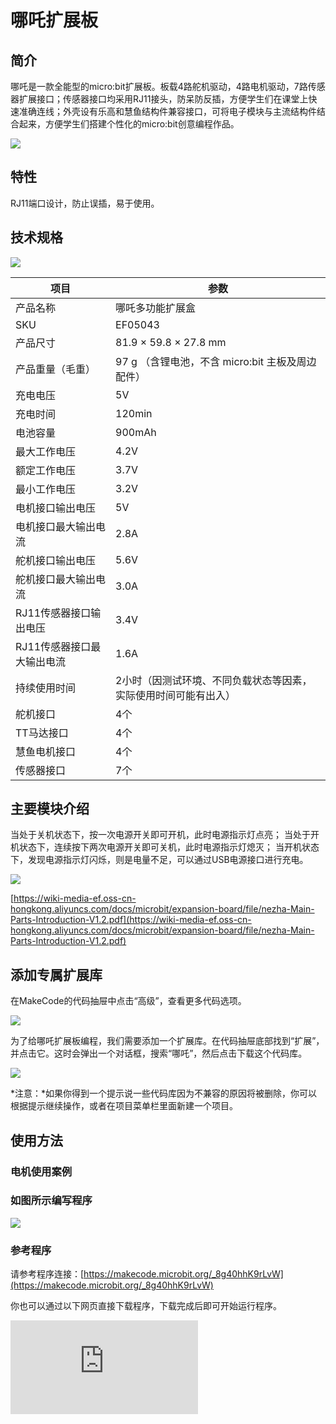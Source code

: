 # 哪吒扩展板

## 简介

哪吒是一款全能型的micro:bit扩展板。板载4路舵机驱动，4路电机驱动，7路传感器扩展接口；传感器接口均采用RJ11接头，防呆防反插，方便学生们在课堂上快速准确连线；外壳设有乐高和慧鱼结构件兼容接口，可将电子模块与主流结构件结合起来，方便学生们搭建个性化的micro:bit创意编程作品。

![](https://wiki-media-ef.oss-cn-hongkong.aliyuncs.com/docs/microbit/expansion-board/images/03444_01.png)

## 特性

RJ11端口设计，防止误插，易于使用。

## 技术规格

![](https://wiki-media-ef.oss-cn-hongkong.aliyuncs.com/docs/microbit/expansion-board/images/03444_02.png)



| 项目 | 参数 |
| ------------------- | ----------------------------------- |
| 产品名称 | 哪吒多功能扩展盒 |
| SKU | EF05043 |
| 产品尺寸 | 81.9 × 59.8 × 27.8 mm |
| 产品重量（毛重） | 97 g （含锂电池，不含 micro:bit 主板及周边配件） |
| 充电电压 | 5V |
| 充电时间 | 120min |
| 电池容量 | 900mAh |
| 最大工作电压 | 4.2V |
| 额定工作电压 | 3.7V |
| 最小工作电压 | 3.2V |
| 电机接口输出电压 | 5V |
| 电机接口最大输出电流 | 2.8A |
| 舵机接口输出电压 | 5.6V |
| 舵机接口最大输出电流 | 3.0A |
| RJ11传感器接口输出电压 | 3.4V |
| RJ11传感器接口最大输出电流 | 1.6A |
| 持续使用时间 | 2小时（因测试环境、不同负载状态等因素，实际使用时间可能有出入） |
| 舵机接口 | 4个 |
| TT马达接口 | 4个 |
| 慧鱼电机接口 | 4个 |
| 传感器接口 | 7个 |

## 主要模块介绍

当处于关机状态下，按一次电源开关即可开机，此时电源指示灯点亮；
当处于开机状态下，连续按下两次电源开关即可关机，此时电源指示灯熄灭；
当开机状态下，发现电源指示灯闪烁，则是电量不足，可以通过USB电源接口进行充电。

![](https://wiki-media-ef.oss-cn-hongkong.aliyuncs.com/docs/microbit/expansion-board/images/03444_04.png)

[https://wiki-media-ef.oss-cn-hongkong.aliyuncs.com/docs/microbit/expansion-board/file/nezha-Main-Parts-Introduction-V1.2.pdf](https://wiki-media-ef.oss-cn-hongkong.aliyuncs.com/docs/microbit/expansion-board/file/nezha-Main-Parts-Introduction-V1.2.pdf)

## 添加专属扩展库

在MakeCode的代码抽屉中点击“高级”，查看更多代码选项。

![](https://wiki-media-ef.oss-cn-hongkong.aliyuncs.com/docs/microbit/expansion-board/images/03444_05.png)

为了给哪吒扩展板编程，我们需要添加一个扩展库。在代码抽屉底部找到“扩展”，并点击它。这时会弹出一个对话框，搜索“哪吒”，然后点击下载这个代码库。

![](https://wiki-media-ef.oss-cn-hongkong.aliyuncs.com/docs/microbit/expansion-board/images/03444_06.png)

*注意：*如果你得到一个提示说一些代码库因为不兼容的原因将被删除，你可以根据提示继续操作，或者在项目菜单栏里面新建一个项目。

## 使用方法

### 电机使用案例



### 如图所示编写程序


![](https://wiki-media-ef.oss-cn-hongkong.aliyuncs.com/docs/microbit/expansion-board/images/03444_08.png)


### 参考程序
请参考程序连接：[https://makecode.microbit.org/_8g40hhK9rLvW](https://makecode.microbit.org/_8g40hhK9rLvW)

你也可以通过以下网页直接下载程序，下载完成后即可开始运行程序。

<div
    style={{
        position: 'relative',
        paddingBottom: '60%',
        overflow: 'hidden',
    }}
>
    <iframe
        src="https://makecode.microbit.org/_8g40hhK9rLvW"
        frameborder="0"
        sandbox="allow-popups allow-forms allow-scripts allow-same-origin"
        style={{
            position: 'absolute',
            width: '100%',
            height: '100%',
        }}
    />
</div>

### 结果

按键A按下时两个电机一起转动，当按键B按下时接在M1接口的电机停止转动，当按键A和B同时按下时两个电机同时停止转动。


### 舵机使用案例



### 如图所示编写程序


![](https://wiki-media-ef.oss-cn-hongkong.aliyuncs.com/docs/microbit/expansion-board/images/03444_10.png)


### 参考程序
请参考程序连接：[https://makecode.microbit.org/_hFmaEV1sAay3](https://makecode.microbit.org/_hFmaEV1sAay3)

你也可以通过以下网页直接下载程序，下载完成后即可开始运行程序。

<div
    style={{
        position: 'relative',
        paddingBottom: '60%',
        overflow: 'hidden',
    }}
>
    <iframe
        src="https://makecode.microbit.org/_hFmaEV1sAay3"
        frameborder="0"
        sandbox="allow-popups allow-forms allow-scripts allow-same-origin"
        style={{
            position: 'absolute',
            width: '100%',
            height: '100%',
        }}
    />
</div>



### 结果
按键A按下时180°舵机转动到0°，按键B按下时360°舵机转动到360°，当按键A和按键B同时按下时，连续转动舵机以100%的速度转动。

## python编程



### 步骤 1
下载压缩包并解压[EF_Produce_MicroPython-master](https://github.com/lionyhw/EF_Produce_MicroPython/archive/master.zip)

打开[Python editor](https://python.microbit.org/v/2.0)

![](https://wiki-media-ef.oss-cn-hongkong.aliyuncs.com/docs/microbit/expansion-board/images/05001_07.png)

为了给哪吒扩展板编程，我们需要添加nezha.py文件。点击Load/Save，然后点击Show Files（1）下拉菜单，再点击Add file在本地找到下载并解压完成的PlanetX_MicroPython文件夹，从中选择nezha.py文件添加进来。

![](https://wiki-media-ef.oss-cn-hongkong.aliyuncs.com/docs/microbit/expansion-board/images/03444_11.png)

![](https://wiki-media-ef.oss-cn-hongkong.aliyuncs.com/docs/microbit/expansion-board/images/03444_12.png)

![](https://wiki-media-ef.oss-cn-hongkong.aliyuncs.com/docs/microbit/expansion-board/images/03444_13.png)

### 步骤 2
### 参考程序

```
from microbit import *
from nezha import *

nezha = NEZHA()
nezha.set_motors(1, 100)
while True:
    nezha.set_servo(1, 90)
    sleep(1000)
    nezha.set_servo(1, 0)
    sleep(1000)


```



### 结果

连接在哪吒扩展板的M1的电机以100%的速度转动，连接在哪吒扩展板的S1的舵机循环转动到90度，延时一秒，转到0度，再延时一秒。

### 音乐播放案例

### 参考程序

```

from microbit import*
import music
music.play(music.NYAN)


```

注释：import music是导入音乐库语句，调用music.play()函数，参数music.NYAN是内置的音乐。内置乐曲和旋律库如下表所示：


![](https://wiki-media-ef.oss-cn-hongkong.aliyuncs.com/docs/microbit/expansion-board/images/03444_14.png)




### 结果

播放micro:bit内置音乐。

### 参考程序

```

from microbit import *
import music
a = ["C4:4","D4:4","E4:4","C4:4"]  #两只老虎
b = ["E4:4","F4:4","G4:8"]         #跑得快
c = ["G4:2","A4:2","G4:2","F4:2"]  #一只没有
d = ["E4:4","C4:4"]                #眼睛/尾巴
e = ["D4:4","G3:4","C4:8"]         #真奇怪
two_tiger = 2*a+2*b+c+d+c+d+2*e
music.play(two_tiger)


```


### 结果

播放自定义音乐《两只老虎》。
